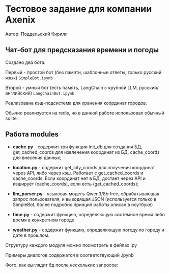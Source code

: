 # Тестовое задание для компании Axenix
Автор: Поддельский Кирилл
## Чат-бот для предсказания времени и погоды
Создано два бота. 

Первый - простой бот (без памяти, шаблонные ответы, только русский язык) `SimpleBot.ipynb`

Второй - умный бот (есть память, LangChain с крупной LLM, русский/английский) `LangChainBot.ipynb`

Реализована кэш-подсистема для хранения координат городов.

Обычно реализуется на redis, но в данной работе использовал обычный sqlite.

## Работа modules
* **cache.py** - содержит три функции init_db для создания БД, get_cached_coords для извлечения координат из БД, cache_coords для внесения данных;

* **location.py** - содержит get_city_coords для получения координат через API, либо через кэш. Работает с get_cached_coords и cache_coords. Если координат нет в БД, достает через API и кэширует (cache_coords), если есть (get_cached_coords);

* **llm_parser.py** - языковая модель Qwen3/8b:free, обрабатывающая запрос пользователя, и выводящая JSON (используется только в SimpleBot, более подробно принцип работы описан в ноутбуке)

* **time.py** - содержит функцию, определяющую системное время либо время в конкретном городе

* **weather.py** - содержит функцию, определяющую погоду по городу и дате в прошлом.

Структуру каждого модуля можно посмотреть в файлах .py

Примеры диалогов содержатся в соответствующий .ipynb

Фото, как выглядит бд после нескольких запросов:
